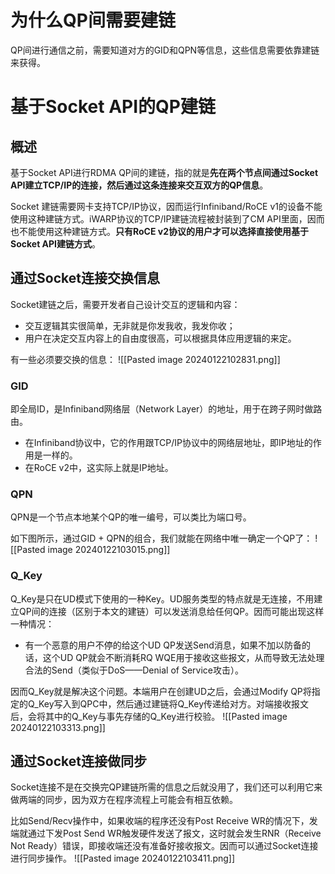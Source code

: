 # 为什么QP间需要建链
QP间进行通信之前，需要知道对方的GID和QPN等信息，这些信息需要依靠建链来获得。

# 基于Socket API的QP建链
## 概述
基于Socket API进行RDMA QP间的建链，指的就是**先在两个节点间通过Socket API建立TCP/IP的连接，然后通过这条连接来交互双方的QP信息**。

Socket 建链需要网卡支持TCP/IP协议，因而运行Infiniband/RoCE v1的设备不能使用这种建链方式。iWARP协议的TCP/IP建链流程被封装到了CM API里面，因而也不能使用这种建链方式。**只有RoCE v2协议的用户才可以选择直接使用基于Socket API建链方式**。

## 通过Socket连接交换信息
Socket建链之后，需要开发者自己设计交互的逻辑和内容：
- 交互逻辑其实很简单，无非就是你发我收，我发你收；
- 用户在决定交互内容上的自由度很高，可以根据具体应用逻辑的来定。

有一些必须要交换的信息：
![[Pasted image 20240122102831.png]]

### GID
即全局ID，是Infiniband网络层（Network Layer）的地址，用于在跨子网时做路由。
- 在Infiniband协议中，它的作用跟TCP/IP协议中的网络层地址，即IP地址的作用是一样的。
- 在RoCE v2中，这实际上就是IP地址。

### QPN
QPN是一个节点本地某个QP的唯一编号，可以类比为端口号。

如下图所示，通过GID + QPN的组合，我们就能在网络中唯一确定一个QP了：
![[Pasted image 20240122103015.png]]

### Q_Key
Q_Key是只在UD模式下使用的一种Key。UD服务类型的特点就是无连接，不用建立QP间的连接（区别于本文的建链）可以发送消息给任何QP。因而可能出现这样一种情况：
- 有一个恶意的用户不停的给这个UD QP发送Send消息，如果不加以防备的话，这个UD QP就会不断消耗RQ WQE用于接收这些报文，从而导致无法处理合法的Send（类似于DoS——Denial of Service攻击）。

因而Q_Key就是解决这个问题。本端用户在创建UD之后，会通过Modify QP将指定的Q_Key写入到QPC中，然后通过建链将Q_Key传递给对方。对端接收报文后，会将其中的Q_Key与事先存储的Q_Key进行校验。
![[Pasted image 20240122103313.png]]

## 通过Socket连接做同步
Socket连接不是在交换完QP建链所需的信息之后就没用了，我们还可以利用它来做两端的同步，因为双方在程序流程上可能会有相互依赖。

比如Send/Recv操作中，如果收端的程序还没有Post Receive WR的情况下，发端就通过下发Post Send WR触发硬件发送了报文，这时就会发生RNR（Receive Not Ready）错误，即接收端还没有准备好接收报文。因而可以通过Socket连接进行同步操作。
![[Pasted image 20240122103411.png]]


